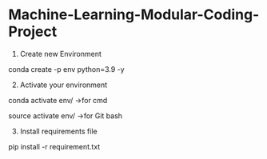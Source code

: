 # Machine-Learning-Modular-Coding-Project

1. Create new Environment

conda create -p env python=3.9 -y

2. Activate your environment

conda activate env/ ->for cmd

source activate env/ ->for Git bash

3. Install requirements file

pip install -r requirement.txt

